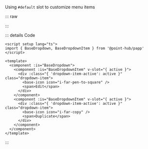 Using `#default` slot to customize menu items

::: raw

<ClientOnly>
  <DropdownMenu />
</ClientOnly>

:::

::: details Code

```vue
<script setup lang="ts">
import { BaseDropdown, BaseDropdownItem } from '@point-hub/papp'
</script>

<template>
  <component :is="BaseDropdown">
    <component :is="BaseDropdownItem" v-slot="{ active }">
      <div :class="{ 'dropdown-item-active': active }" class="dropdown-item">
        <base-icon icon="i-far-pen-to-square" />
        <span>Edit</span>
      </div>
    </component>
    <component :is="BaseDropdownItem" v-slot="{ active }">
      <div :class="{ 'dropdown-item-active': active }" class="dropdown-item">
        <base-icon icon="i-far-copy" />
        <span>Duplicate</span>
      </div>
    </component>
  </component>
</template>
```

:::

